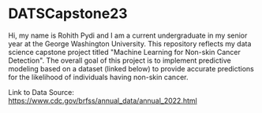 # DATSCapstone23
Hi, my name is Rohith Pydi and I am a current undergraduate in my senior year at the George Washington University. This repository reflects my data science capstone project titled "Machine Learning for Non-skin Cancer Detection". The overall goal of this project is to implement predictive modeling based on a dataset (linked below) to provide accurate predictions for the likelihood of individuals having non-skin cancer.

Link to Data Source: https://www.cdc.gov/brfss/annual_data/annual_2022.html
